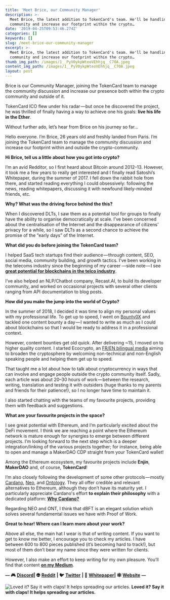 ```yaml
---
title: 'Meet Brice, our Community Manager'
description: >-
  Meet Brice, the latest addition to TokenCard's team. He'll be handling the
  community and increase our footprint within the crypto…
date: '2019-04-25T09:53:46.274Z'
categories: []
keywords: []
slug: /meet-brice-our-community-manager
excerpt: >-
  Meet Brice, the latest addition to TokenCard's team. He'll be handling the
  community and increase our footprint within the crypto…
thumb_img_path: /images/1__PyV0ykpWteoVEhhjq__C7OA.jpeg
content_img_path: /images/1__PyV0ykpWteoVEhhjq__C7OA.jpeg
layout: post
---
```



Brice is our Community Manager, joining the TokenCard team to manage the community discussion and increase our presence both within the crypto community and outside of it.

TokenCard ICO flew under his radar — but once he discovered the project, he was thrilled of finally having a way to achieve one his goals: **live his life in the Ether**.

Without further ado, let’s hear from Brice on his journey so far…

Hello everyone. I’m Brice, 26 years old and freshly landed from Paris. I’m joining the TokenCard team to manage the community discussion and increase our footprint within and outside the crypto-community.

**Hi Brice, tell us a little about how you got into crypto?**

I’m an avid Redditor, so I first heard about Bitcoin around 2012–13. However, it took me a few years to really get interested and I finally read Satoshi’s Whitepaper, during the summer of 2017. I fell down the rabbit hole from there, and started reading everything I could obsessively: following the news, reading whitepapers, discussing it with newfound likely-minded friends, etc.

**Why? What was the driving force behind the this?**

When I discovered DLTs, I saw them as a potential tool for groups to finally have the ability to organise democratically at scale. I’ve been concerned about the centralisation of the Internet and the disappearance of citizens’ privacy for a while, so I saw DLTs as a second chance to achieve the promise of the “early days” of the Internet.

**What did you do before joining the TokenCard team?**

I helped SaaS tech startups find their audience — through content, SEO, social media, community building, and growth tactics. I’ve been working in the telecoms industry since the beginning of my career —side note — I see [**great potential for blockchains in the telco industry**](https://medium.com/@BBerdah/blockchains-meet-telecommunications-opportunity-risk-or-a-necessity-bd34bc35337b?sk=c6945f8bdcbecb5a56d74c370b7a36c6).

I’ve also helped an NLP/Chatbot company, Recast.AI, to build its developer community, and worked on occasional projects with several other clients ranging from API documentation to blog posts.

**How did you make the jump into the world of Crypto?**

In the summer of 2018, I decided it was time to align my personal values with my professional life. To get up to speed, I went on [Bounty0X](https://bounty0x.io/) and tackled one content bounty a day — I wanted to write as much as I could about blockchains so that I would be ready to address it in a professional context.

However, content bounties get old quick. After delivering ~15, I moved on to higher quality content. I started Ecocrypto, an [FR/EN bilingual media](https://ecocrypto.fr/) aiming to broaden the cryptosphere by welcoming non-technical and non-English speaking people and helping them get up to speed.

That taught me a lot about how to talk about cryptocurrency in ways that can involve and engage people outside the crypto community itself. Sadly, each article was about 20–30 hours of work — between the research, writing, translation and testing it with outsiders (huge thanks to my parents and friends for their patience!), so I no longer have time to maintain it.

I also started chatting with the teams of my favourite projects, providing them with feedback and suggestions.

**What are your favourite projects in the space?**

I see great potential with Ethereum, and I’m particularly excited about the DeFi movement. I think we are reaching a point where the Ethereum network is mature enough for synergies to emerge between different projects. I’m looking forward to the next step which is a deeper integration/linking of the various projects together; for instance, being able to open and manage a MakerDAO CDP straight from your TokenCard wallet!

Among the Ethereum ecosystem, my favourite projects include **Enjin**, **MakerDAO** and, of course, **TokenCard**!

I’m also closely following the development of some other protocols — mostly [Cardano](https://www.cardano.org/en/home/), [Neo](https://neo.org/), and [Ontology](https://ont.io/). They all offer credible and relevant alternatives to Ethereum, although they don’t have its maturity yet. I particularly appreciate Cardano's effort **to explain their philosophy** with a dedicated platform: [**Why Cardano?**](https://whycardano.com/)

Regarding NEO and ONT, I think that dBFT is an elegant solution which solves several fundamental issues we have with Proof of Work.

**Great to hear! Where can I learn more about your work?**

Above all else, the main hat I wear is that of writing content. If you want to get to know me better, I encourage you to check my articles. I have between 600 to 800 pieces published (it’s becoming hard to track!), but most of them don’t bear my name since they were written for clients.

However, I also make an effort to keep writing for my own pleasure. You’ll find that content [**on my Medium**](https://medium.com/@BBerdah).

**— 🎮** [**Discord**](https://discordapp.com/invite/RhxpjpX)**| 👽** [**Reddit**](https://www.reddit.com/r/TokenCard/) **| 🐦** [**Twitter**](https://twitter.com/tokencard_io) **| 📜** [**Whitepaper**](https://tokencard.io/tokencard_whitepaper.pdf)**| 🕸️** [**Website**](https://tokencard.io/) **—**

![**Loved it? Say it with claps! It helps spreading our articles.**](/images/1__XAVNsFRE6xtMKPxquvQITQ.gif)
**Loved it? Say it with claps! It helps spreading our articles.**